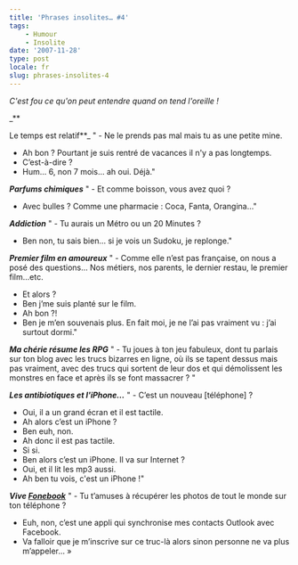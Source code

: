 ```yaml
---
title: 'Phrases insolites… #4'
tags:
    - Humour
    - Insolite
date: '2007-11-28'
type: post
locale: fr
slug: phrases-insolites-4
---
```


_C'est fou ce qu'on peut entendre quand on tend l'oreille&nbsp;!_

\_\*\*<!-- more -->

Le temps est relatif\*\*\_
" - Ne le prends pas mal mais tu as une petite mine.

* Ah bon&nbsp;? Pourtant je suis rentré de vacances il n'y a pas longtemps.
* C’est-à-dire&nbsp;?
* Hum… 6, non 7 mois… ah oui. Déjà."

_**Parfums chimiques**_
" - Et comme boisson, vous avez quoi&nbsp;?

* Avec bulles&nbsp;? Comme une pharmacie&nbsp;: Coca, Fanta, Orangina…"

_**Addiction**_
" - Tu aurais un Métro ou un 20 Minutes&nbsp;?

* Ben non, tu sais bien… si je vois un Sudoku, je replonge."

_**Premier film en amoureux**_
" - Comme elle n’est pas française, on nous a posé des questions… Nos métiers, nos parents, le dernier restau, le premier film…etc.

* Et alors&nbsp;?
* Ben j’me suis planté sur le film.
* Ah bon&nbsp;?!
* Ben je m’en souvenais plus. En fait moi, je ne l’ai pas vraiment vu&nbsp;: j’ai surtout dormi."

_**Ma chérie résume les RPG**_
" - Tu joues à ton jeu fabuleux, dont tu parlais sur ton blog avec les trucs bizarres en ligne, où ils se tapent dessus mais pas vraiment, avec des trucs qui sortent de leur dos et qui démolissent les monstres en face et après ils se font massacrer&nbsp;? "

_**Les antibiotiques et l'iPhone…**_
" - C’est un nouveau [téléphone]&nbsp;?

* Oui, il a un grand écran et il est tactile.
* Ah alors c’est un iPhone&nbsp;?
* Ben euh, non.
* Ah donc il est pas tactile.
* Si si.
* Ben alors c’est un iPhone. Il va sur Internet&nbsp;?
* Oui, et il lit les mp3 aussi.
* Ah ben tu vois, c'est un iPhone&nbsp;!"

_**Vive [Fonebook](https://sites.google.com/site/rossdargan/)**_
" - Tu t’amuses à récupérer les photos de tout le monde sur ton téléphone&nbsp;?

* Euh, non, c’est une appli qui synchronise mes contacts Outlook avec Facebook.
* Va falloir que je m’inscrive sur ce truc-là alors sinon personne ne va plus m’appeler…&nbsp;»
